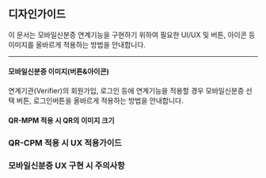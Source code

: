 ## 디자인가이드
이 문서는 모바일신분증 연계기능을 구현하기 위하여 필요한 UI/UX 및 버튼, 아이콘 등 이미지를 올바르게 적용하는 방법을 안내합니다.
<br>
* * *
#### 모바일신분증 이미지(버튼&아이콘)
연계기관(Verifier)의 회원가입, 로그인 등에 연계기능을 적용할 경우 모바일신분증 선택 버튼, 로그인버튼을 올바르게 적용하는 방법을 안내합니다.
<br>

#### QR-MPM 적용 시 QR의 이미지 크기

### QR-CPM 적용 시 UX 적용가이드

### 모바일신분증 UX 구현 시 주의사항
